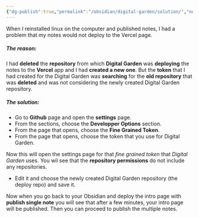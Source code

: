 ```yaml
---
{"dg-publish":true,"permalink":"/obsidian/digital-garden/solution/","noteIcon":""}
---
```


When I reinstalled linux on the computer and published notes, I had a problem that my notes would not deploy to the Vercel page. 

##### The reason:
I had **deleted** the **repository** from which **Digital Garden** was **deploying** the notes to the **Vercel** app and I had **created a new one**. But the **token** that I had created for the Digital Garden was **searching** for the **old repository** that was **deleted** and was not considering the newly created Digital Garden repository. 

##### The solution:
- Go to **Github** page and open the **settings** page.
- From the sections, choose the **Developper Options** section.
- From the page that opens, choose the **Fine Grained Token**. 
- From the page that opens, choose the token that you use for Digital Garden.

Now this will open the settings page for that *fine grained token* that *Digital Garden* uses. You wil see that the **repository permissions** do not include any repositories.

- Edit it and choose the newly created Digital Garden repository (the deploy repo) and save it.

Now when you go back to your Obsidian and deploy the intro page with **publish single note** you will see that after a few minutes, your intro page will be published. Then you can proceed to publish the multiple notes.